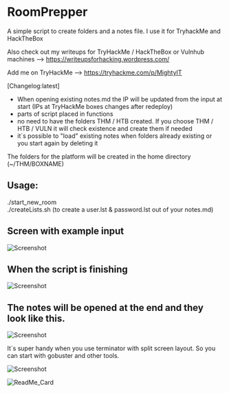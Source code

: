 # RoomPrepper
A simple script to create folders and a notes file. I use it for TryhackMe and HackTheBox

Also check out my writeups for TryHackMe / HackTheBox or Vulnhub machines --> https://writeupsforhacking.wordpress.com/

Add me on TryHackMe --> https://tryhackme.com/p/MightyIT

[Changelog:latest]
 
- When opening existing notes.md the IP will be updated from the input at start (IPs at TryHackMe boxes changes after redeploy)
- parts of script placed in functions
- no need to have the folders THM / HTB created. If you choose THM / HTB / VULN it will check existence and create them if needed
- it´s possible to "load" existing notes when folders already existing or you start again by deleting it

The folders for the platform will be created in the home directory (~/THM/BOXNAME)

## Usage:

./start_new_room  
./createLists.sh (to create a user.lst & password.lst out of your notes.md)

## Screen with example input

![Screenshot](images/input.png)

## When the script is finishing

![Screenshot](images/start_new_room.png)

## The notes will be opened at the end and they look like this.

![Screenshot](images/notes.png)


It´s super handy when you use terminator with split screen layout. So you can start with gobuster and other tools.

![Screenshot](images/terminator.png)

![ReadMe_Card](https://github-readme-stats.vercel.app/api/pin/?username=LucEast&repo=RoomPrepper&title_color=3e83c8&text_color=00cb71&icon_color=299bab&bg_color=171717&hide_border=true)

